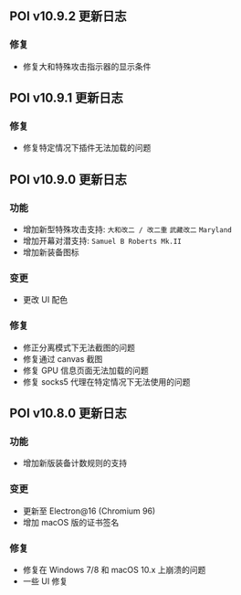 ## POI v10.9.2 更新日志

### 修复

- 修复大和特殊攻击指示器的显示条件

## POI v10.9.1 更新日志

### 修复

- 修复特定情况下插件无法加载的问题

## POI v10.9.0 更新日志

### 功能

- 增加新型特殊攻击支持: `大和改二 / 改二重` `武藏改二` `Maryland`
- 增加开幕对潜支持: `Samuel B Roberts Mk.II`
- 增加新装备图标

### 变更

- 更改 UI 配色

### 修复

- 修正分离模式下无法截图的问题
- 修复通过 canvas 截图
- 修复 GPU 信息页面无法加载的问题
- 修复 socks5 代理在特定情况下无法使用的问题

## POI v10.8.0 更新日志

### 功能

- 增加新版装备计数规则的支持

### 变更

- 更新至 Electron@16 (Chromium 96)
- 增加 macOS 版的证书签名

### 修复

- 修复在 Windows 7/8 和 macOS 10.x 上崩溃的问题
- 一些 UI 修复

